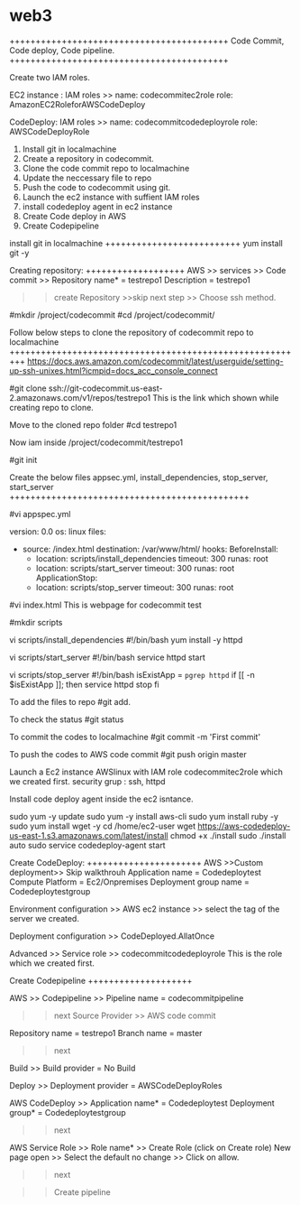 # web3

++++++++++++++++++++++++++++++++++++++++++
Code Commit, Code deploy, Code pipeline.
++++++++++++++++++++++++++++++++++++++++++

Create two IAM roles.

EC2 instance :
IAM roles >> 
name: codecommitec2role
role: AmazonEC2RoleforAWSCodeDeploy

CodeDeploy:
IAM roles >> 
name: codecommitcodedeployrole
role: AWSCodeDeployRole




1. Install git in localmachine
2. Create a repository in codecommit.
3. Clone the  code commit repo to localmachine
4. Update the neccessary file to repo
5. Push the code to codecommit using git.
6. Launch the ec2 instance with suffient IAM roles
7. install codedeploy agent in ec2 instance
8. Create Code deploy in AWS
7. Create Codepipeline


install git in localmachine
++++++++++++++++++++++++++
yum install git -y


Creating repository:
+++++++++++++++++++
AWS >> services >> Code commit >> 
Repository name* = testrepo1
Description = testrepo1
>> create Repository >>skip next step >> Choose ssh method.


#mkdir /project/codecommit
#cd /project/codecommit/

Follow below steps to clone the repository of codecommit repo to localmachine
+++++++++++++++++++++++++++++++++++++++++++++++++++++++++
https://docs.aws.amazon.com/codecommit/latest/userguide/setting-up-ssh-unixes.html?icmpid=docs_acc_console_connect


#git clone ssh://git-codecommit.us-east-2.amazonaws.com/v1/repos/testrepo1
This is the link which shown while creating repo to clone.

Move to the cloned repo folder
#cd testrepo1

Now iam inside /project/codecommit/testrepo1

#git init

Create the below files appsec.yml, install_dependencies, stop_server, start_server
++++++++++++++++++++++++++++++++++++++++++++++


#vi appspec.yml 

version: 0.0
os: linux
files:
  - source: /index.html
    destination: /var/www/html/
hooks:
  BeforeInstall:
    - location: scripts/install_dependencies
      timeout: 300
      runas: root
    - location: scripts/start_server
      timeout: 300
      runas: root
  ApplicationStop:
    - location: scripts/stop_server
      timeout: 300
      runas: root

      
#vi index.html
This is webpage for codecommit test
      
#mkdir scripts

vi scripts/install_dependencies 
#!/bin/bash
yum install -y httpd

vi scripts/start_server 
#!/bin/bash
service httpd start


vi scripts/stop_server 
#!/bin/bash
isExistApp = `pgrep httpd`
if [[ -n $isExistApp ]]; then
    service httpd stop
fi

To add the files to repo
#git add.

To check the status 
#git status

To commit the codes to localmachine
#git commit -m 'First commit'

To push the codes to AWS code commit
#git push origin master



Launch a Ec2 instance AWSlinux  with IAM role codecommitec2role which we created first.
security grup : ssh, httpd


Install code deploy agent inside the ec2 isntance.

sudo yum -y update
sudo yum -y install aws-cli
sudo yum install ruby -y
sudo yum install wget -y 
cd /home/ec2-user
wget https://aws-codedeploy-us-east-1.s3.amazonaws.com/latest/install
chmod +x ./install
sudo ./install auto
sudo service codedeploy-agent start



Create CodeDeploy:
++++++++++++++++++++++
AWS >>Custom deployment>>  Skip walkthrouh 
Application name = Codedeploytest
Compute Platform = Ec2/Onpremises
Deployment group name =  Codedeploytestgroup

Environment configuration >> AWS ec2 instance >> 
select the tag of the server we created.


Deployment configuration >> CodeDeployed.AllatOnce


Advanced >> Service role >> codecommitcodedeployrole 
This is the role which we created first.


Create Codepipeline
++++++++++++++++++++

AWS >> Codepipeline >> 
Pipeline name = codecommitpipeline
>> next
Source Provider >> AWS code commit 

Repository name = testrepo1
Branch name = master

>> next

Build >> Build provider = No Build

Deploy >> Deployment provider = AWSCodeDeployRoles

AWS CodeDeploy >> 
Application name* = Codedeploytest
Deployment group* = Codedeploytestgroup
>>next

AWS Service Role >> Role name* >> Create Role (click on Create role)
New page open >> Select the default no change >> Click on allow.
>>next

>> Create pipeline
    
